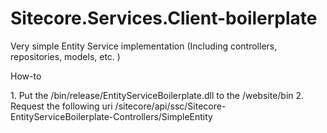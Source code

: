 # Sitecore.Services.Client-boilerplate
Very simple Entity Service implementation (Including controllers, repositories, models, etc. )


<p>How-to</p>
1. Put the /bin/release/EntityServiceBoilerplate.dll to the <sc>/website/bin
2. Request the following uri <sc_host>/sitecore/api/ssc/Sitecore-EntityServiceBoilerplate-Controllers/SimpleEntity
